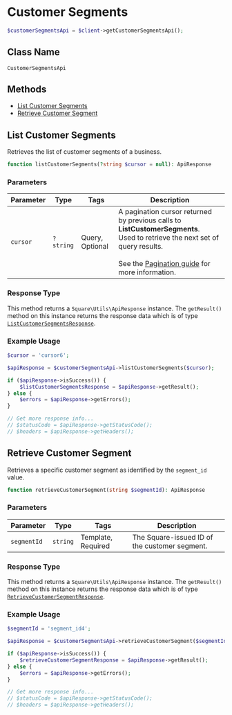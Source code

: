 # Customer Segments

```php
$customerSegmentsApi = $client->getCustomerSegmentsApi();
```

## Class Name

`CustomerSegmentsApi`

## Methods

* [List Customer Segments](/doc/customer-segments.md#list-customer-segments)
* [Retrieve Customer Segment](/doc/customer-segments.md#retrieve-customer-segment)

## List Customer Segments

Retrieves the list of customer segments of a business.

```php
function listCustomerSegments(?string $cursor = null): ApiResponse
```

### Parameters

| Parameter | Type | Tags | Description |
|  --- | --- | --- | --- |
| `cursor` | `?string` | Query, Optional | A pagination cursor returned by previous calls to __ListCustomerSegments__.<br>Used to retrieve the next set of query results.<br><br>See the [Pagination guide](https://developer.squareup.com/docs/docs/working-with-apis/pagination) for more information. |

### Response Type

This method returns a `Square\Utils\ApiResponse` instance. The `getResult()` method on this instance returns the response data which is of type [`ListCustomerSegmentsResponse`](/doc/models/list-customer-segments-response.md).

### Example Usage

```php
$cursor = 'cursor6';

$apiResponse = $customerSegmentsApi->listCustomerSegments($cursor);

if ($apiResponse->isSuccess()) {
    $listCustomerSegmentsResponse = $apiResponse->getResult();
} else {
    $errors = $apiResponse->getErrors();
}

// Get more response info...
// $statusCode = $apiResponse->getStatusCode();
// $headers = $apiResponse->getHeaders();
```

## Retrieve Customer Segment

Retrieves a specific customer segment as identified by the `segment_id` value.

```php
function retrieveCustomerSegment(string $segmentId): ApiResponse
```

### Parameters

| Parameter | Type | Tags | Description |
|  --- | --- | --- | --- |
| `segmentId` | `string` | Template, Required | The Square-issued ID of the customer segment. |

### Response Type

This method returns a `Square\Utils\ApiResponse` instance. The `getResult()` method on this instance returns the response data which is of type [`RetrieveCustomerSegmentResponse`](/doc/models/retrieve-customer-segment-response.md).

### Example Usage

```php
$segmentId = 'segment_id4';

$apiResponse = $customerSegmentsApi->retrieveCustomerSegment($segmentId);

if ($apiResponse->isSuccess()) {
    $retrieveCustomerSegmentResponse = $apiResponse->getResult();
} else {
    $errors = $apiResponse->getErrors();
}

// Get more response info...
// $statusCode = $apiResponse->getStatusCode();
// $headers = $apiResponse->getHeaders();
```

